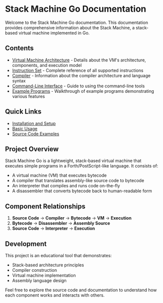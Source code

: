 # Stack Machine Go Documentation

Welcome to the Stack Machine Go documentation. This documentation provides comprehensive information about the Stack Machine, a stack-based virtual machine implemented in Go.

## Contents

- [Virtual Machine Architecture](virtual-machine.md) - Details about the VM's architecture, components, and execution model
- [Instruction Set](instruction-set.md) - Complete reference of all supported instructions
- [Compiler](compiler.md) - Information about the compiler architecture and language syntax
- [Command-Line Interface](cli.md) - Guide to using the command-line tools
- [Example Programs](examples.md) - Walkthrough of example programs demonstrating various features

## Quick Links

- [Installation and Setup](../README.md#installation)
- [Basic Usage](../README.md#usage)
- [Source Code Examples](../README.md#source-code-examples)

## Project Overview

Stack Machine Go is a lightweight, stack-based virtual machine that executes simple programs in a Forth/PostScript-like language. It consists of:

- A virtual machine (VM) that executes bytecode
- A compiler that translates assembly-like source code to bytecode
- An interpreter that compiles and runs code on-the-fly
- A disassembler that converts bytecode back to human-readable form

## Component Relationships

1. **Source Code** → **Compiler** → **Bytecode** → **VM** → **Execution**
2. **Bytecode** → **Disassembler** → **Assembly Source**
3. **Source Code** → **Interpreter** → **Execution**

## Development

This project is an educational tool that demonstrates:

- Stack-based architecture principles
- Compiler construction
- Virtual machine implementation
- Assembly language design

Feel free to explore the source code and documentation to understand how each component works and interacts with others. 